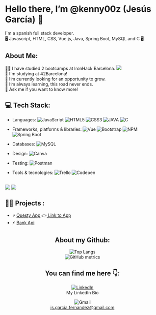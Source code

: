 # Hello there, I’m @kenny00z (Jesús García) 👾
I`m a spanish full stack developer.<br>
🖥️ Javascript, HTML, CSS, Vue.js, Java, Spring Boot, MySQL and C 🖥️

##  About Me:
👨‍🎓 I have studied 2 bootcamps at IronHack Barcelona.  <img src="https://res.cloudinary.com/dz3wb5q87/image/upload/v1695640536/pngegg_ud7ng0.png"><br>
🚀 I'm studying at 42Barcelona! <br>
🎢 I’m currently looking for an opportunity to grow.<br>
🌱 I’m always learning, this road never ends.<br>
💬 Ask me if you want to know more!<br>

## 💻 Tech Stack:
- Languages:
![JavaScript](https://img.shields.io/badge/javascript-%23323330.svg?style=plastic&logo=javascript&logoColor=%23F7DF1E)
![HTML5](https://img.shields.io/badge/html5-%23E34F26.svg?style=plastic&logo=html5&logoColor=white)
![CSS3](https://img.shields.io/badge/css3-%231572B6.svg?style=plastic&logo=css3&logoColor=white) 
![JAVA](https://img.shields.io/badge/Java-ED8B00?style=plastic&logo=openjdk&logoColor=white)
![C](https://img.shields.io/badge/C-00599C?style=plastic=e&logo=c&logoColor=white)<br>

- Frameworks, platforms & libraries:
![Vue](https://img.shields.io/badge/Vue.js-35495E?style=plastic&logo=vue.js&logoColor=4FC08D)
![Bootstrap](https://img.shields.io/badge/bootstrap-%23563D7C.svg?style=plastic&logo=bootstrap&logoColor=white)
![NPM](https://img.shields.io/badge/NPM-%23000000.svg?style=plastic&logo=npm&logoColor=white)
![Spring Boot](https://img.shields.io/badge/Spring-6DB33F?style=plastic&logo=spring&logoColor=white)<br>

- Databases:
![MySQL](https://img.shields.io/badge/MySQL-00000F?style=plastic&logo=mysql&logoColor=white)<br>

- Design:
![Canva](https://img.shields.io/badge/Canva-%2300C4CC.svg?style=plastic&logo=Canva&logoColor=white)<br>

- Testing:
![Postman](https://img.shields.io/badge/Postman-FF6C37?style=plastic&logo=postman&logoColor=white)<br>

- Tools & tecnologies:
![Trello](https://img.shields.io/badge/Trello-%23026AA7.svg?style=plastic&logo=Trello&logoColor=white)
![Codepen](https://img.shields.io/badge/Codepen-000000?style=plastic&logo=codepen&logoColor=white)<br>
<br>
<img src='https://camo.githubusercontent.com/61ccaa7fd5962acc1e505bf3492e34d5811c8316d86f07e0491fc69d8958b74b/68747470733a2f2f696d672e736869656c64732e696f2f62616467652f2d4769742d3030303f7374796c653d666f722d7468652d6261646765266c6f676f3d676974'>
<img src='https://camo.githubusercontent.com/851717fe1659e3f6c285f37a7793de4197340d3a5cf8fdcde12577cdcf2afcf9/68747470733a2f2f696d672e736869656c64732e696f2f62616467652f2d4769744875622d3030303f7374796c653d666f722d7468652d6261646765266c6f676f3d676974687562'>
<br>

## :man_technologist: Projects :
<ul>
  <li>
  ⚡ <a href='https://github.com/kenny00z/final-project/tree/main'>Questy App</a> 
  👉<a href= 'https://final-yisus-project.vercel.app/auth/login'> Link to App</a>
  </li>
  <li>
  ⚡ <a href='https://github.com/kenny00z/Back-Final-Project'>Bank Api</a>
  </li>
</ul>

<div align="center">

## About my Github:

![Top Langs](https://github-readme-stats.vercel.app/api/top-langs/?username=kenny00z&theme=blue-green)<br>
![GitHub metrics](https://metrics.lecoq.io/kenny00z)  
<!--![Coms stats](https://github-readme-stats.vercel.app/api?username=kenny00z&theme=blue-green) -->

</div>

<div align="center">

## You can find me here 👇:


[![LinkedIn](https://img.shields.io/badge/LinkedIn-%230077B5.svg?logo=linkedin&logoColor=white)](https://www.linkedin.com/in/js-garcia-fernandez/)<br>
 My LinkedIn Bio

![Gmail](https://img.shields.io/badge/Gmail-D14836?&logo=gmail&logoColor=white)<br>
js.garcia.fernandez@gmail.com <br>
</div>













 



 



